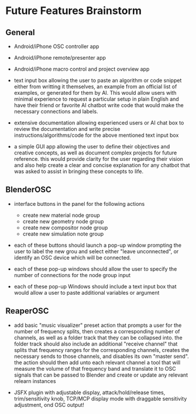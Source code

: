 # Future Features Brainstorm

## General 

  - Android/iPhone OSC controller app
  
  - Android/iPhone remote/presenter app

  - Android/iPhone macro control and project overview app

  - text input box allowing the user to paste an algorithm or code snippet either from writting it themselves, an example from an official list of examples, or generated for them by AI. This would allow users with minimal experience to request a particular setup in plain English and have their friend or favorite AI chatbot write code that would make the necessary connections and labels.
  
  - extensive documentation allowing experienced users or AI chat box to review the documentation and write precise instructions/algorithms/code for the above mentioned text input box
  
  - a simple GUI app allowing the user to define their objectives and creative concepts, as well as document complex projects for future reference. this would provide clarity for the user regarding their vision and also help create a clear and concise explanation for any chatbot that was asked to assist in bringing these concepts to life.

## BlenderOSC

  - interface buttons in the panel for the following actions 
     - create new material node group 
     - create new geometry node group
     - create new compositor node group
     - create new simulation note group
     
  - each of these buttons should launch a pop-up window prompting the user to label the new grou and select either "leave unconnected", or identify an OSC device which will be connected.
  
  - each of these pop-up windows should allow the user to specify the number of connections for the node group input
  
  - each of these pop-up Windows should include a text input box that would allow a user to paste additional variables or argument
  
  
  
## ReaperOSC 

   - add basic "music visualizer" preset action that prompts a user for the number of frequency splits, then creates a corresponding number of channels, as well as a folder track that they can be collapsed into. the folder track should also include an additional "receive channel" that splits that frequency ranges for the corresponding channels, creates the necessary sends to those channels, and disables its own "master send". the action should then add unto each relevant channel a tool that will measure the volume of that frequency band and translate it to OSC signals that can be passed to Blender and create or update any relevant relearn instances
   
   - JSFX plugin with adjustable display, attack/hold/release times, trim/sensitivity knob, TCP/MCP display mode with draggable sensitivity adjustment, ond OSC output!
